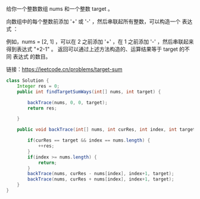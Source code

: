 给你一个整数数组 nums 和一个整数 target 。

向数组中的每个整数前添加 '+' 或 '-' ，然后串联起所有整数，可以构造一个 表达式 ：

例如，nums = [2, 1] ，可以在 2 之前添加 '+' ，在 1 之前添加 '-' ，然后串联起来得到表达式 "+2-1" 。
返回可以通过上述方法构造的、运算结果等于 target 的不同 表达式 的数目。

链接：https://leetcode.cn/problems/target-sum

```java
class Solution {
    Integer res = 0;
    public int findTargetSumWays(int[] nums, int target) {

        backTrace(nums, 0, 0, target);
        return res;

    }

    public void backTrace(int[] nums, int curRes, int index, int target) {

        if(curRes == target && index == nums.length) {
            ++res;
        }
        if(index >= nums.length) {
            return;
        }
        backTrace(nums, curRes - nums[index], index+1, target);
        backTrace(nums, curRes + nums[index], index+1, target);
    }
}
```

